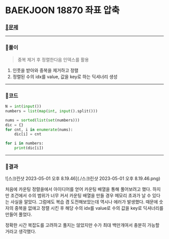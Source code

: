 # BAEKJOON 18870 좌표 압축

### [🏸문제](https://www.acmicpc.net/problem/18870) 

<hr>



### 💊풀이

> 중복 제거 후 정렬한다음 인덱스를 활용

1. 인풋을 받아와 중복을 제거하고 정렬
1. 정렬된 수의 idx를 value, 값을 key로 하는 딕셔너리 생성

<hr>

### 📌코드

```python
N = int(input())
numbers = list(map(int, input().split()))

nums = sorted(list(set(numbers)))
dic = {}
for cnt, i in enumerate(nums):
    dic[i] = cnt

for i in numbers:
    print(dic[i])
```

<hr>





### 🛀결과

![스크린샷 2023-05-01 오후 8.19.46](./스크린샷 2023-05-01 오후 8.19.46.png)

처음에 카운팅 정렬을에서 아이디어를 얻어 카운팅 배열을 통해 풀어보려고 했다. 하지만 조건에서 수의 범위가 너무 커서 카운팅 배열을 만들 경우 메모리 초과가 날 수 있다는 사실을 알았다. 그럼에도 복습 겸 도전해보았는데 역시나 에러가 발생했다. 때문에 숫자의 중복을 없애고 정렬 시킨 후 해당 수의 idx를 value로 수의 값을 key로 딕셔너리를 만들어 풀었다.

정확한 시간 복잡도를 고려하고 풀지는 않았지만 수가 최대 백만개여서 충분히 가능할 거라고 생각했다.
